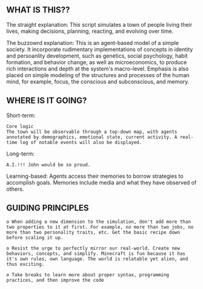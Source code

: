 WHAT IS THIS??
--------------

The straight explanation: This script simulates a town of people living their lives, making decisions, planning, reacting, and evolving over time.

The buzzowrd explanation: This is an agent-based model of a simple society. It incorporate rudimentary implementations of concepts in identity and persoanlity development, such as genetics, social psychology, habit formation, and behavior change, as well as microeconomics, to produce rich interactions and depth at the system's macro-level. Emphasis is also placed on simple modeling of the structures and processes of the human mind, for example, focus, the conscious and subconscious, and memory.

WHERE IS IT GOING?
-----------------

Short-term:

	Core logic
	The town will be observable through a top-down map, with agents annotated by demographics, emotional state, current activity. A real-time log of notable events will also be displayed.

Long-term: 

	A.I.!!! John would be so proud.

Learning-based: Agents access their memories to borrow strategies to accomplish goals. Memories include media and what they have observed of others.

GUIDING PRINCIPLES
------------------

	o When adding a new dimension to the simulation, don't add more than two properties to it at first. For example, no more than two jobs, no more than two personality traits, etc. Get the basic recipe down before scaling it up.

	o Resist the urge to perfectly mirror our real-world. Create new behaviors, concepts, and simplify. Minecraft is fun because it has it's own rules, own language. The world is relatable yet alien, and thus exciting.

	o Take breaks to learn more about proper syntax, programming practices, and then improve the code
